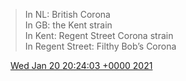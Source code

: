 > In NL: British Corona  
> In GB: the Kent strain  
> In Kent: Regent Street Corona strain  
> In Regent Street: Filthy Bob’s Corona

<img src="../../media/tweet.ico" width="12" /> [Wed Jan 20 20:24:03 +0000 2021](https://twitter.com/DromerDenker/status/1351988885182668801)